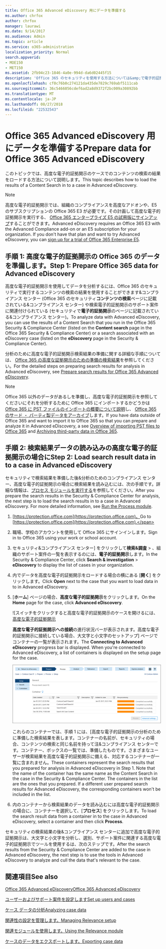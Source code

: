 ```yaml
---
title: Office 365 Advanced eDiscovery 用にデータを準備する
ms.author: chrfox
author: chrfox
manager: laurawi
ms.date: 9/14/2017
ms.audience: Admin
ms.topic: article
ms.service: o365-administration
localization_priority: Normal
search.appverid:
- MOE150
- MET150
ms.assetid: 2fb94c23-1846-4a0e-994d-da6d02445f15
description: 'Office 365 のセキュリティを使用する方法については&amp;で電子的証拠開示の Office 365 の詳細な分析のための Office 365 のデータを準備するのにはコンプライアンス センターです。 '
ms.openlocfilehash: cf0c76b0c274121da435de7829c769abf5111cab
ms.sourcegitcommit: 36c5466056cdef6ad2a8d9372f2bc009a30892bb
ms.translationtype: MT
ms.contentlocale: ja-JP
ms.lasthandoff: 08/27/2018
ms.locfileid: "22532543"
---
```

# <a name="prepare-data-for-office-365-advanced-ediscovery"></a><span data-ttu-id="d3abf-103">Office 365 Advanced eDiscovery 用にデータを準備する</span><span class="sxs-lookup"><span data-stu-id="d3abf-103">Prepare data for Office 365 Advanced eDiscovery</span></span>

<span data-ttu-id="d3abf-104">このトピックでは、高度な電子的証拠開示のケースでのコンテンツの検索の結果をロードする方法について説明します。</span><span class="sxs-lookup"><span data-stu-id="d3abf-104">This topic describes how to load the results of a Content Search in to a case in Advanced eDiscovery.</span></span> 
  
> [!NOTE]
> <span data-ttu-id="d3abf-p101">高度な電子的証拠開示では、組織のコンプライアンスを高度なアドオンや、E5 のサブスクリプションの Office 365 E3 が必要です。その計画して高度な電子的証拠開示を実行する、 [Office 365 エンタープライズ E5 の試用版にサインアップ](https://go.microsoft.com/fwlink/p/?LinkID=698279)することができます。</span><span class="sxs-lookup"><span data-stu-id="d3abf-p101">Advanced eDiscovery requires an Office 365 E3 with the Advanced Compliance add-on or an E5 subscription for your organization. If you don't have that plan and want to try Advanced eDiscovery, you can [sign up for a trial of Office 365 Enterprise E5](https://go.microsoft.com/fwlink/p/?LinkID=698279).</span></span> 
  
## <a name="step-1-prepare-office-365-data-for-advanced-ediscovery"></a><span data-ttu-id="d3abf-107">手順 1: 高度な電子的証拠開示の Office 365 のデータを準備します。</span><span class="sxs-lookup"><span data-stu-id="d3abf-107">Step 1: Prepare Office 365 data for Advanced eDiscovery</span></span>

<span data-ttu-id="d3abf-108">高度な電子的証拠開示を使用してデータを分析するには、Office 365 のセキュリティで実行するコンテンツの検索の結果を使用することができます&amp;コンプライアンス センター (Office 365 のセキュリティ**コンテンツの検索**ページに記載されている&amp;コンプライアンス センター) や検索電子的証拠開示のサポート案件に関連付けられている (セキュリティで**電子的証拠開示**のページに記載されている&amp;コンプライアンス センター)。</span><span class="sxs-lookup"><span data-stu-id="d3abf-108">To analyze data with Advanced eDiscovery, you can use the results of a Content Search that you run in the Office 365 Security &amp; Compliance Center (listed on the **Content search** page in the Office 365 Security &amp; Compliance Center) or a search associated with an eDiscovery case (listed on the **eDiscovery** page in the Security &amp; Compliance Center).</span></span> 
  
<span data-ttu-id="d3abf-109">分析のために高度な電子的証拠開示検索結果の準備に関する詳細な手順については、 [Office 365 の高度な証拠開示のための準備の検索結果](prepare-search-results-for-advanced-ediscovery.md)を参照してください。</span><span class="sxs-lookup"><span data-stu-id="d3abf-109">For the detailed steps on preparing search results for analysis in Advanced eDiscovery, see [Prepare search results for Office 365 Advanced eDiscovery](prepare-search-results-for-advanced-ediscovery.md).</span></span>
  
> [!NOTE]
> <span data-ttu-id="d3abf-110">Office 365 以外のデータがあるしを準備し、高度な電子的証拠開示を参照してくださいにそれを分析するために Office 365 にインポートするかどうかは[Office 365 に PST ファイルのインポートの概要について説明](https://support.office.com/article/ba688e0a-0fcb-4bd7-8e57-2b669564ea84)し、 [Office 365 のサード ・ パーティ製データをアーカイブ](https://go.microsoft.com/fwlink/p/?linkid=716918)します。</span><span class="sxs-lookup"><span data-stu-id="d3abf-110">If you have data outside of Office 365 and want to import it to Office 365 so that you can prepare and analyze it in Advanced eDiscovery, a see [Overview of importing PST files to Office 365](https://support.office.com/article/ba688e0a-0fcb-4bd7-8e57-2b669564ea84) and [Archiving third-party data in Office 365](https://go.microsoft.com/fwlink/p/?linkid=716918).</span></span> 
  
## <a name="step-2-load-search-result-data-in-to-a-case-in-advanced-ediscovery"></a><span data-ttu-id="d3abf-111">手順 2: 検索結果データの読み込みの高度な電子的証拠開示の場合に</span><span class="sxs-lookup"><span data-stu-id="d3abf-111">Step 2: Load search result data in to a case in Advanced eDiscovery</span></span>

<span data-ttu-id="d3abf-p102">セキュリティで検索結果を準備した後&amp;分析のためのコンプライアンス センター、高度な電子的証拠開示の場合に検索結果を読み込むには、次の手順です。詳細な情報は、[プロセス モジュールを実行する](run-the-process-module-in-advanced-ediscovery.md)を参照してください。</span><span class="sxs-lookup"><span data-stu-id="d3abf-p102">After you prepare the search results in the Security &amp; Compliance Center for analysis, the next step is to load the search results in to a case in Advanced eDiscovery. For more detailed information, see [Run the Process module](run-the-process-module-in-advanced-ediscovery.md).</span></span>
  
1. <span data-ttu-id="d3abf-114">[https://protection.office.com](https://protection.office.com)。</span><span class="sxs-lookup"><span data-stu-id="d3abf-114">Go to [https://protection.office.com](https://protection.office.com).</span></span>
    
2. <span data-ttu-id="d3abf-115">職場、学校のアカウントを使用して Office 365 にサインインします。</span><span class="sxs-lookup"><span data-stu-id="d3abf-115">Sign in to Office 365 using your work or school account.</span></span>
    
3. <span data-ttu-id="d3abf-116">セキュリティ&amp;コンプライアンス センター] をクリックして**検索&amp;調査** \> 、組織のサポート案件の一覧を表示するのには、**電子的証拠開示**します。</span><span class="sxs-lookup"><span data-stu-id="d3abf-116">In the Security &amp; Compliance Center, click **Search &amp; investigation** \> **eDiscovery** to display the list of cases in your organization.</span></span> 
    
4. <span data-ttu-id="d3abf-117">内でデータを高度な電子的証拠開示をロードする場合の横にある [**開く**] をクリックします。</span><span class="sxs-lookup"><span data-stu-id="d3abf-117">Click **Open** next to the case that you want to load data in to in Advanced eDiscovery.</span></span> 
    
5. <span data-ttu-id="d3abf-118">[**ホーム**] ページの場合、**高度な電子的証拠開示**をクリックします。</span><span class="sxs-lookup"><span data-stu-id="d3abf-118">On the **Home** page for the case, click **Advanced eDiscovery**.</span></span> 
    
    ![スイッチをクリックすると高度な電子的証拠開示のケースを開けるには、[高度な電子的証拠開示](media/8e34ba23-62e3-4e68-a530-b6ece39b54be.png)
  
    <span data-ttu-id="d3abf-p103">**高度な電子的証拠開示への接続**の進行状況バーが表示されます。高度な電子的証拠開示に接続している場合、大文字と小文字のセットアップ] ページでコンテナーの一覧が表示されます。</span><span class="sxs-lookup"><span data-stu-id="d3abf-p103">The **Connecting to Advanced eDiscovery** progress bar is displayed. When you're connected to Advanced eDiscovery, a list of containers is displayed on the setup page for the case.</span></span> 
    
    ![高度な電子的証拠開示に大文字と小文字が表示されます。](media/8036e152-70dc-4bb7-9379-61c1ed8326b4.png)
  
     <span data-ttu-id="d3abf-p104">これらのコンテナーでは、手順 1 には、[高度な電子的証拠開示の分析のために準備した検索結果を表します。コンテナーの名前が、セキュリティの場合、コンテンツの検索と同じ名前を持って注&amp;コンプライアンス センターです。コンテナー、ボックスの一覧では、準備したものです。さまざまなユーザーが検索結果を高度な電子的証拠開示に備える、対応するコンテナーが一覧に含まれません。</span><span class="sxs-lookup"><span data-stu-id="d3abf-p104">These containers represent the search results that you prepared for analysis in Advanced eDiscovery in Step 1. Note that the name of the container has the same name as the Content Search in the case in the Security &amp; Compliance Center. The containers in the list are the ones that you prepared. If a different user prepared search results for Advanced eDiscovery, the corresponding containers won't be included in the list.</span></span> 
    
6. <span data-ttu-id="d3abf-127">内のコンテナーから検索結果のデータを読み込むには高度な電子的証拠開示の場合に、コンテナーを選択して、[**プロセス**] をクリックします。</span><span class="sxs-lookup"><span data-stu-id="d3abf-127">To load the search result data from a container in to the case in Advanced eDiscovery, select a container and then click **Process**.</span></span>
    
<span data-ttu-id="d3abf-128">セキュリティの検索結果の後&amp;コンプライアンス センターに追加で高度な電子的証拠開示は、大文字と小文字を分析し、選別、サポート案件に関連する高度な電子的証拠開示でツールを使用するは、次のステップです。</span><span class="sxs-lookup"><span data-stu-id="d3abf-128">After the search results from the Security &amp; Compliance Center are added to the case in Advanced eDiscovery, the next step is to use the tools in Advanced eDiscovery to analyze and cull the data that's relevant to the case.</span></span> 
  
## <a name="see-also"></a><span data-ttu-id="d3abf-129">関連項目</span><span class="sxs-lookup"><span data-stu-id="d3abf-129">See also</span></span>

[<span data-ttu-id="d3abf-130">Office 365 Advanced eDiscovery</span><span class="sxs-lookup"><span data-stu-id="d3abf-130">Office 365 Advanced eDiscovery</span></span>](office-365-advanced-ediscovery.md)
  
[<span data-ttu-id="d3abf-131">ユーザーおよびサポート案件を設定します</span><span class="sxs-lookup"><span data-stu-id="d3abf-131">Set up users and cases</span></span>](set-up-users-and-cases-in-advanced-ediscovery.md)
  
[<span data-ttu-id="d3abf-132">ケース データの分析</span><span class="sxs-lookup"><span data-stu-id="d3abf-132">Analyzing case data</span></span>](analyze-case-data-with-advanced-ediscovery.md)
  
[<span data-ttu-id="d3abf-133">関連性の設定を管理します。</span><span class="sxs-lookup"><span data-stu-id="d3abf-133">Managing Relevance setup</span></span>](manage-relevance-setup-in-advanced-ediscovery.md)
  
[<span data-ttu-id="d3abf-134">関連モジュールを使用します。</span><span class="sxs-lookup"><span data-stu-id="d3abf-134">Using the Relevance module</span></span>](use-relevance-in-advanced-ediscovery.md)
  
[<span data-ttu-id="d3abf-135">ケースのデータをエクスポートします。</span><span class="sxs-lookup"><span data-stu-id="d3abf-135">Exporting case data</span></span>](export-case-data-in-advanced-ediscovery.md)

